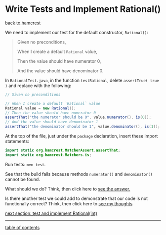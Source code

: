 # Write Tests and Implement Rational()
[back to hamcrest](add_hamcrest_dependency.md)

We need to implement our test for the default constructor, `Rational()`:

> Given no preconditions,
>
> When I create a default `Rational` value,
>
> Then the value should have numerator 0,
>
> And the value should have denominator 0.


In `RationalTest.java`, in the function `testRational`, delete `assertTrue( true )` and replace with the following:

```java
// Given no preconditions

// When I create a default `Rational` value
Rational value = new Rational();
// Then the value should have numerator 0
assertThat("the numerator should be 0", value.numerator(), is(0));
// And the value should have denominator 1
assertThat("the denominator should be 1", value.denominator(), is(1));
```

At the top of the file, just under the `package` declaration, insert these import statements:

```java
import static org.hamcrest.MatcherAssert.assertThat;
import static org.hamcrest.Matchers.is;
```

Run tests: `mvn test`.

See that the build fails because methods `numerator()` and `denominator()` cannot be found.

What should we do? Think, then click here to [see the answer.](missing_methods.md)

Is there another test we could add to demonstrate that our code is not functionally correct? Think, then click here to [see my thoughts](constructor_correctness_test_thoughts.md)

[next section: test and implement Rational(int)](test_rational_int.md)

<hr>

[table of contents](toc.md)